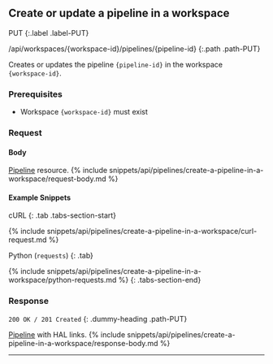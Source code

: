 ## Create or update a pipeline in a workspace

PUT
{:.label .label-PUT}

/api/workspaces/{workspace-id}/pipelines/{pipeline-id}
{:.path .path-PUT}

Creates or updates the pipeline `{pipeline-id}` in the workspace `{workspace-id}`.

### Prerequisites
- Workspace `{workspace-id}` must exist

### Request

#### Body
[Pipeline](#pipeline) resource.
{% include snippets/api/pipelines/create-a-pipeline-in-a-workspace/request-body.md %}

#### Example Snippets
cURL
{: .tab .tabs-section-start}

{% include snippets/api/pipelines/create-a-pipeline-in-a-workspace/curl-request.md %}

Python (`requests`)
{: .tab}

{% include snippets/api/pipelines/create-a-pipeline-in-a-workspace/python-requests.md %}
{: .tabs-section-end}

### Response
`200 OK / 201 Created`
{: .dummy-heading .path-PUT}

[Pipeline](#pipeline) with HAL links.
{% include snippets/api/pipelines/create-a-pipeline-in-a-workspace/response-body.md %}

---
